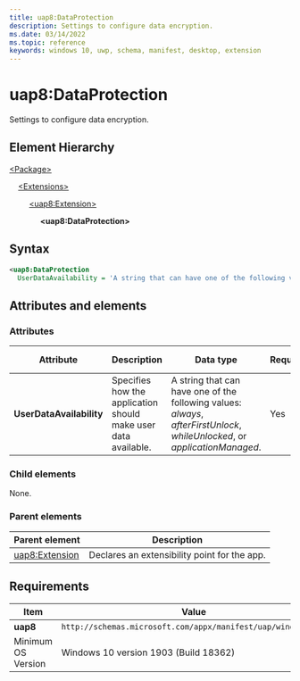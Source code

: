 ```yaml
---
title: uap8:DataProtection
description: Settings to configure data encryption.
ms.date: 03/14/2022
ms.topic: reference
keywords: windows 10, uwp, schema, manifest, desktop, extension 
---
```


# uap8:DataProtection

Settings to configure data encryption.

## Element Hierarchy

[\<Package\>](element-package.md)

&nbsp;&nbsp;&nbsp;&nbsp;[\<Extensions\>](element-extensions.md)

&nbsp;&nbsp;&nbsp;&nbsp; &nbsp;&nbsp;&nbsp;&nbsp;[\<uap8:Extension\>](element-uap8-extension.md)

&nbsp;&nbsp;&nbsp;&nbsp; &nbsp;&nbsp;&nbsp;&nbsp; &nbsp;&nbsp;&nbsp;&nbsp;**\<uap8:DataProtection\>**

## Syntax

```xml
<uap8:DataProtection
  UserDataAvailability = 'A string that can have one of the following values: "always", "afterFirstUnlock", "whileUnlocked", or "applicationManaged".' />
```

## Attributes and elements

### Attributes

| Attribute | Description | Data type | Required | Default value |
|-|-|-|-|-|
| **UserDataAvailability** | Specifies how the application should make user data available. | A string that can have one of the following values: *always*, *afterFirstUnlock*, *whileUnlocked*, or *applicationManaged*. | Yes |  |

### Child elements

None.

### Parent elements

| Parent element | Description |
|-|-|
| [uap8:Extension](element-uap8-extension.md) | Declares an extensibility point for the app. |

## Requirements

| Item | Value |
|--|--|
| **uap8** | `http://schemas.microsoft.com/appx/manifest/uap/windows10/8` |
| Minimum OS Version | Windows 10 version 1903 (Build 18362) |
